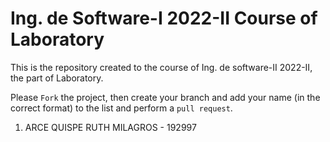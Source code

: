 # Ing. de Software-I 2022-II Course of Laboratory
This is the repository created to the course of Ing. de software-II 2022-II, the part of Laboratory.


Please `Fork` the project, then create your branch and add your name (in the correct format) to the list and perform a `pull request`.

<ol>
  <li>ARCE QUISPE RUTH MILAGROS - 192997</li>
</ol>
